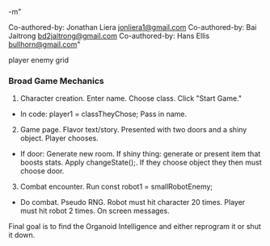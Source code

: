 -m" 


Co-authored-by: Jonathan Liera <jonliera1@gmail.com>
Co-authored-by: Bai  Jaitrong <bd2jaitrong@gmail.com>
Co-authored-by: Hans Ellis <bullhorn@gmail.com>"


player
enemy
grid


### Broad Game Mechanics
1. Character creation. Enter name. Choose class. Click "Start Game."
 * In code: player1 = classTheyChose; Pass in name.
2. Game page. Flavor text/story. Presented with two doors and a shiny object. Player chooses.
* If door: Generate new room. If shiny thing: generate or present item that boosts stats. Apply changeState();. If they choose object they then must choose door.
3. Combat encounter. Run const robot1 = smallRobotEnemy;
* Do combat. Pseudo RNG. Robot must hit character 20 times. Player must hit robot 2 times. On screen messages.

Final goal is to find the Organoid Intelligence and either reprogram it or shut it down.